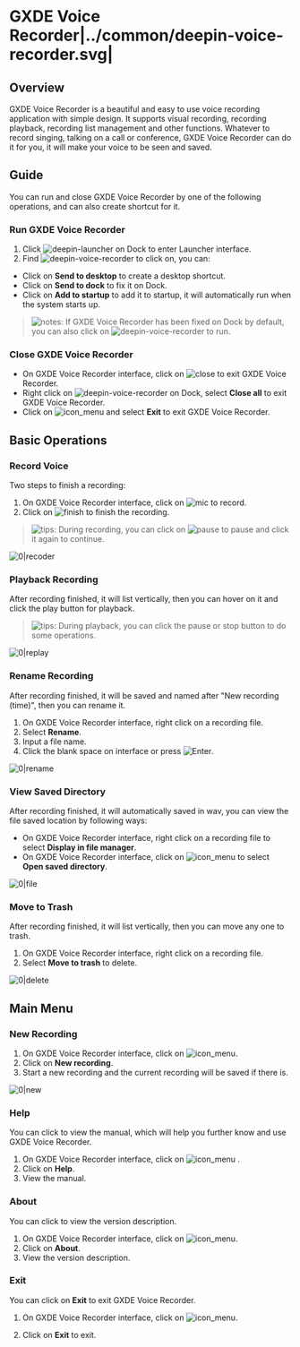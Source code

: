 # GXDE Voice Recorder|../common/deepin-voice-recorder.svg|

## Overview

GXDE Voice Recorder is a beautiful and easy to use voice recording application with simple design. It supports visual recording, recording playback, recording list management and other functions. Whatever to record singing, talking on a call or conference, GXDE Voice Recorder can do it for you, it will make your voice to be seen and saved.

## Guide

You can run and close GXDE Voice Recorder by one of the following operations, and can also create shortcut for it.

### Run GXDE Voice Recorder

1. Click ![deepin-launcher](icon/deepin-launcher.svg) on Dock to enter Launcher interface.
2. Find ![deepin-voice-recorder](icon/deepin-voice-recorder.svg) to click on, you can:

 - Click on **Send to desktop** to create a desktop shortcut.
 - Click on **Send to dock** to fix it on Dock.
 - Click on **Add to startup** to add it to startup, it will automatically run when the system starts up.

> ![notes](icon/notes.svg): If GXDE Voice Recorder has been fixed on Dock by default, you can also click on ![deepin-voice-recorder](icon/deepin-voice-recorder.svg) to run.

### Close GXDE Voice Recorder

- On GXDE Voice Recorder interface, click on ![close](icon/close_icon.svg) to exit GXDE Voice Recorder.
- Right click on ![deepin-voice-recorder](icon/deepin-voice-recorder.svg) on Dock, select **Close all** to exit GXDE Voice Recorder.
- Click on ![icon_menu](icon/icon_menu.svg) and select **Exit** to exit GXDE Voice Recorder.

## Basic Operations

### Record Voice

Two steps to finish a recording:

1. On GXDE Voice Recorder interface, click on ![mic](icon/mic.svg) to record.
2. Click on ![finish](icon/finish.svg) to finish the recording.

> ![tips](icon/tips.svg): During recording, you can click on ![pause](icon/pause.svg) to pause and click it again to continue.

![0|recoder](jpg/recorder.jpg)

### Playback Recording

After recording finished, it will list vertically, then you can hover on it and click the play button for playback.

> ![tips](icon/tips.svg): During playback, you can click the pause or stop button to do some operations.

![0|replay](jpg/replay.jpg)

### Rename Recording

After recording finished, it will be saved and named after "New recording (time)", then you can rename it.

1. On GXDE Voice Recorder interface, right click on a recording file.
2. Select **Rename**.
3. Input a file name.
4. Click the blank space on interface or press ![Enter](icon/Enter.svg).

![0|rename](jpg/rename.jpg)

### View Saved Directory

After recording finished, it will automatically saved in wav, you can view the file saved location by following ways:

- On GXDE Voice Recorder interface, right click on a recording file to select **Display in file manager**.
- On GXDE Voice Recorder interface, click on ![icon_menu](icon/icon_menu.svg) to select **Open saved directory**.

![0|file](jpg/file.jpg)

### Move to Trash

After recording finished, it will list vertically, then you can move any one to trash.

1. On GXDE Voice Recorder interface, right click on a recording file.
2. Select **Move to trash** to delete.

![0|delete](jpg/delete.jpg)

## Main Menu

### New Recording

1. On GXDE Voice Recorder interface, click on ![icon_menu](icon/icon_menu.svg).
2. Click on **New recording**.
3. Start a new recording and the current recording will be saved if there is.

![0|new](jpg/new.png)

### Help

You can click to view the manual, which will help you further know and use GXDE Voice Recorder.

1. On GXDE Voice Recorder interface, click on ![icon_menu](icon/icon_menu.svg) .
2. Click on **Help**.
3. View the manual.




### About

You can click to view the version description.

1. On GXDE Voice Recorder interface, click on ![icon_menu](icon/icon_menu.svg).
2. Click on **About**.
3. View the version description.



### Exit

You can click on **Exit** to exit GXDE Voice Recorder.

1. On GXDE Voice Recorder interface, click on ![icon_menu](icon/icon_menu.svg).

2. Click on **Exit** to exit.
